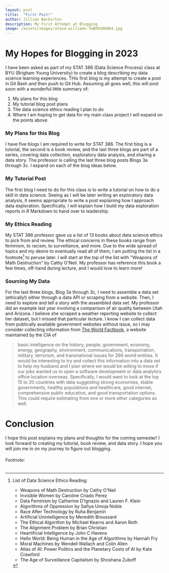 ```yaml
---
layout: post
title:  "First Post!"
author: Jillian Warburton
description: My First Attempt at Blogging
image: /assets/images/alexa-williams-YwBX02K60A4.jpg
---
```


# My Hopes for Blogging in 2023
I have been asked as part of my STAT 386 (Data Science Process) class at BYU (Brigham Young University) to create a blog describing my data science learning experiences. THis first blog is my attempt to create a post in Git Bash and then push to Git Hub. Assuming all goes well, this will post soon with a wonderful little summary of: 
1. My plans for this blog
2. My tutorial blog post plans
3. The data science ethics reading I plan to do
4. Where I am hoping to get data for my main class project
I will expand on the points above.

### My Plans for this Blog
I have five blogs I am required to write for STAT 386. The first blog is a tutorial, the second is a book review, and the last three blogs are part of a series, covering data collection, exploratory data analysis, and sharing a data story. The professor is calling the last three blog posts Blogs 3a through 3c. I expand on each of the blog ideas below.

### My Tutorial Post
The first blog I need to do for this class is to write a tutorial on how to do a skill in data science. Seeing as I will be later writing an exploratory data analysis, it seems appropriate to write a post explaining how I approach data exploration. Specifically, I will explain how I build my data exploration reports in R Markdown to hand over to leadership.

### My Ethics Reading
My STAT 386 professor gave us a list of 13 books about data science ethics to pick from and review. The ethical concerns in these books range from feminism, to racism, to surveillance, and more. Due to the wide spread of topics and my desire to eventually read all of them, I am putting the list in a footnote[^note] to peruse later. I will start at the top of the list with "Weapons of Math Destruction" by Cathy O'Neil. My professor has reference this book a few times, off-hand during lecture, and I would love to learn more!

### Sourcing My Data
For the last three blogs, Blog 3a through 3c, I need to assemble a data set (ethically!) either through a data API or scraping from a website. Then, I need to explore and tell a story with the assembled data set. My professor did an example last year involving a comparison of air quality between Utah and Arizona. I believe she scraped a weather reporting website to collect her dataset, but I missed that particular lecture. I know I can collect data from publically available government websites without issue, so I may consider collecting information from [The World Factbook](https://www.cia.gov/the-world-factbook/), a website maintained by the CIA of
>basic intelligence on the history, people, government, economy, energy, geography, environment, communications, transportation, military, terrorism, and transnational issues for 266 world entities.
It would be interesting to try and collect this information into a data set to help my husband and I plan where we would be willing to move if our jobs wanted us to open a software development or data analytics office location overseas.
Specifically, I would want to look at the top 15 to 20 countries with data suggesting strong economies, stable governments, healthy populations and healthcare, good internet, comprehensive public education, and good transportation options. This could require estimating from one or more other categories as well.

# Conclusion
I hope this post explains my plans and thoughts for the coming semester! I look forward to creating my tutorial, book review, and data story. I hope you will join me in on my journey to figure out blogging.

###### Footnote:
[^note]:
    List of Data Science Ethics Reading:
    - Weapons of Math Destruction by Cathy O'Neil
    - Invisible Women by Caroline Criado Perez
    - Data Feminism by Catherine D'Ignazio and Lauren F. Klein
    - Algorithms of Oppression by Safiya Umoja Noble
    - Race After Technology by Ruha Benjamin
    - Artificial Unintelligence by Meredith Broussard
    - The Ethical Algorithm by Michael Kearns and Aaron Roth
    - The Alignment Problem by Brian Christian
    - Heartificial Intelligence by John C Havens
    - Hello World: Being Human in the Age of Algorithms by Hannah Fry
    - Moral Machines by Wendell Wallach and Colin Allen
    - Atlas of AI: Power Politics and the Planetary Costs of AI by Kate Crawford
    - The Age of Surveillance Capitalism by Shoshana Zuboff

